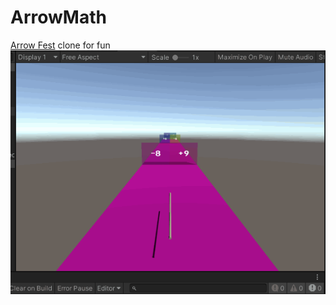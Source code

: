 # ArrowMath
[Arrow Fest](https://www.youtube.com/watch?v=GsA3Fo2bUG0) clone for fun   
![sample](arrows.gif)
